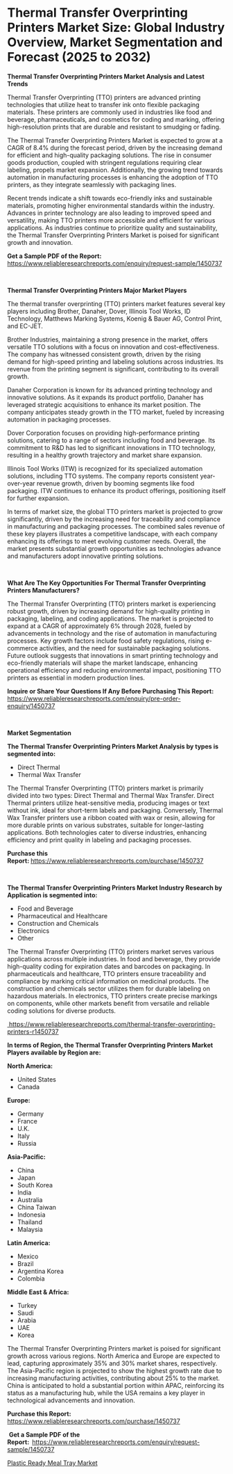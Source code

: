 <p><h1>Thermal Transfer Overprinting Printers Market Size: Global Industry Overview, Market Segmentation and Forecast (2025 to 2032)</h1></p><p><strong>Thermal Transfer Overprinting Printers Market Analysis and Latest Trends</strong></p>
<p><p>Thermal Transfer Overprinting (TTO) printers are advanced printing technologies that utilize heat to transfer ink onto flexible packaging materials. These printers are commonly used in industries like food and beverage, pharmaceuticals, and cosmetics for coding and marking, offering high-resolution prints that are durable and resistant to smudging or fading.</p><p>The Thermal Transfer Overprinting Printers Market is expected to grow at a CAGR of 8.4% during the forecast period, driven by the increasing demand for efficient and high-quality packaging solutions. The rise in consumer goods production, coupled with stringent regulations requiring clear labeling, propels market expansion. Additionally, the growing trend towards automation in manufacturing processes is enhancing the adoption of TTO printers, as they integrate seamlessly with packaging lines.</p><p>Recent trends indicate a shift towards eco-friendly inks and sustainable materials, promoting higher environmental standards within the industry. Advances in printer technology are also leading to improved speed and versatility, making TTO printers more accessible and efficient for various applications. As industries continue to prioritize quality and sustainability, the Thermal Transfer Overprinting Printers Market is poised for significant growth and innovation.</p></p>
<p><strong>Get a Sample PDF of the Report:&nbsp;</strong> <a href="https://www.reliableresearchreports.com/enquiry/request-sample/1450737?utm_campaign=1950&utm_medium=2&utm_source=Github&utm_content=ia&utm_term=09022025&utm_id=thermal-transfer-overprinting-printers">https://www.reliableresearchreports.com/enquiry/request-sample/1450737</a></p>
<p>&nbsp;</p>
<p><strong>Thermal Transfer Overprinting Printers Major Market Players</strong></p>
<p><p>The thermal transfer overprinting (TTO) printers market features several key players including Brother, Danaher, Dover, Illinois Tool Works, ID Technology, Matthews Marking Systems, Koenig & Bauer AG, Control Print, and EC-JET. </p><p>Brother Industries, maintaining a strong presence in the market, offers versatile TTO solutions with a focus on innovation and cost-effectiveness. The company has witnessed consistent growth, driven by the rising demand for high-speed printing and labeling solutions across industries. Its revenue from the printing segment is significant, contributing to its overall growth.</p><p>Danaher Corporation is known for its advanced printing technology and innovative solutions. As it expands its product portfolio, Danaher has leveraged strategic acquisitions to enhance its market position. The company anticipates steady growth in the TTO market, fueled by increasing automation in packaging processes.</p><p>Dover Corporation focuses on providing high-performance printing solutions, catering to a range of sectors including food and beverage. Its commitment to R&D has led to significant innovations in TTO technology, resulting in a healthy growth trajectory and market share expansion.</p><p>Illinois Tool Works (ITW) is recognized for its specialized automation solutions, including TTO systems. The company reports consistent year-over-year revenue growth, driven by booming segments like food packaging. ITW continues to enhance its product offerings, positioning itself for further expansion.</p><p>In terms of market size, the global TTO printers market is projected to grow significantly, driven by the increasing need for traceability and compliance in manufacturing and packaging processes. The combined sales revenue of these key players illustrates a competitive landscape, with each company enhancing its offerings to meet evolving customer needs. Overall, the market presents substantial growth opportunities as technologies advance and manufacturers adopt innovative printing solutions.</p></p>
<p>&nbsp;</p>
<p><strong>What Are The Key Opportunities For Thermal Transfer Overprinting Printers Manufacturers?</strong></p>
<p><p>The Thermal Transfer Overprinting (TTO) printers market is experiencing robust growth, driven by increasing demand for high-quality printing in packaging, labeling, and coding applications. The market is projected to expand at a CAGR of approximately 6% through 2028, fueled by advancements in technology and the rise of automation in manufacturing processes. Key growth factors include food safety regulations, rising e-commerce activities, and the need for sustainable packaging solutions. Future outlook suggests that innovations in smart printing technology and eco-friendly materials will shape the market landscape, enhancing operational efficiency and reducing environmental impact, positioning TTO printers as essential in modern production lines.</p></p>
<p><strong>Inquire or Share Your Questions If Any Before Purchasing This Report:</strong> <a href="https://www.reliableresearchreports.com/enquiry/pre-order-enquiry/1450737?utm_campaign=1950&utm_medium=2&utm_source=Github&utm_content=ia&utm_term=09022025&utm_id=thermal-transfer-overprinting-printers">https://www.reliableresearchreports.com/enquiry/pre-order-enquiry/1450737</a></p>
<p>&nbsp;</p>
<p><strong>Market Segmentation</strong></p>
<p><strong>The Thermal Transfer Overprinting Printers Market Analysis by types is segmented into:</strong></p>
<p><ul><li>Direct Thermal</li><li>Thermal Wax Transfer</li></ul></p>
<p><p>The Thermal Transfer Overprinting (TTO) printers market is primarily divided into two types: Direct Thermal and Thermal Wax Transfer. Direct Thermal printers utilize heat-sensitive media, producing images or text without ink, ideal for short-term labels and packaging. Conversely, Thermal Wax Transfer printers use a ribbon coated with wax or resin, allowing for more durable prints on various substrates, suitable for longer-lasting applications. Both technologies cater to diverse industries, enhancing efficiency and print quality in labeling and packaging processes.</p></p>
<p><strong>Purchase this Report:&nbsp;</strong><a href="https://www.reliableresearchreports.com/purchase/1450737?utm_campaign=1950&utm_medium=2&utm_source=Github&utm_content=ia&utm_term=09022025&utm_id=thermal-transfer-overprinting-printers">https://www.reliableresearchreports.com/purchase/1450737</a></p>
<p>&nbsp;</p>
<p><strong>The Thermal Transfer Overprinting Printers Market Industry Research by Application is segmented into:</strong></p>
<p><ul><li>Food and Beverage</li><li>Pharmaceutical and Healthcare</li><li>Construction and Chemicals</li><li>Electronics</li><li>Other</li></ul></p>
<p><p>The Thermal Transfer Overprinting (TTO) printers market serves various applications across multiple industries. In food and beverage, they provide high-quality coding for expiration dates and barcodes on packaging. In pharmaceuticals and healthcare, TTO printers ensure traceability and compliance by marking critical information on medicinal products. The construction and chemicals sector utilizes them for durable labeling on hazardous materials. In electronics, TTO printers create precise markings on components, while other markets benefit from versatile and reliable coding solutions for diverse products.</p></p>
<p><a href="https://www.reliableresearchreports.com/thermal-transfer-overprinting-printers-r1450737?utm_campaign=1950&utm_medium=2&utm_source=Github&utm_content=ia&utm_term=09022025&utm_id=thermal-transfer-overprinting-printers">&nbsp;https://www.reliableresearchreports.com/thermal-transfer-overprinting-printers-r1450737</a></p>
<p><strong>In terms of Region, the Thermal Transfer Overprinting Printers Market Players available by Region are:</strong></p>
<p>
    <p> <strong> North America: </strong>
        <ul>
            <li>United States</li>
            <li>Canada</li>
        </ul>
        </p> 
    <p> <strong> Europe: </strong>
        <ul>
            <li>Germany</li>
            <li>France</li>
            <li>U.K.</li>
            <li>Italy</li>
            <li>Russia</li>
        </ul>
        </p> 
    <p> <strong> Asia-Pacific: </strong>
        <ul>
            <li>China</li>
            <li>Japan</li>
            <li>South Korea</li>
            <li>India</li>
            <li>Australia</li>
            <li>China Taiwan</li>
            <li>Indonesia</li>
            <li>Thailand</li>
            <li>Malaysia</li>
        </ul>
        </p> 
    <p> <strong> Latin America: </strong>
        <ul>
            <li>Mexico</li>
            <li>Brazil</li>
            <li>Argentina Korea</li>
            <li>Colombia</li>
        </ul>
        </p> 
    <p> <strong> Middle East & Africa: </strong>
        <ul>
            <li>Turkey</li>
            <li>Saudi</li>
            <li>Arabia</li>
            <li>UAE</li>
            <li>Korea</li>
        </ul>
    </p>
    </p>
<p><p>The Thermal Transfer Overprinting Printers market is poised for significant growth across various regions. North America and Europe are expected to lead, capturing approximately 35% and 30% market shares, respectively. The Asia-Pacific region is projected to show the highest growth rate due to increasing manufacturing activities, contributing about 25% to the market. China is anticipated to hold a substantial portion within APAC, reinforcing its status as a manufacturing hub, while the USA remains a key player in technological advancements and innovation.</p></p>
<p><strong>Purchase this Report: </strong><a href="https://www.reliableresearchreports.com/purchase/1450737?utm_campaign=1950&utm_medium=2&utm_source=Github&utm_content=ia&utm_term=09022025&utm_id=thermal-transfer-overprinting-printers">https://www.reliableresearchreports.com/purchase/1450737</a></p>
<p>&nbsp;<strong>Get a Sample PDF of the Report:&nbsp;&nbsp;</strong><a href="https://www.reliableresearchreports.com/enquiry/request-sample/1450737?utm_campaign=1950&utm_medium=2&utm_source=Github&utm_content=ia&utm_term=09022025&utm_id=thermal-transfer-overprinting-printers">https://www.reliableresearchreports.com/enquiry/request-sample/1450737</a></p>
<p><strong></strong></p>
<p><p><a href="https://github.com/lindaopodray/Market-Research-Report-List-1/blob/main/plastic-ready-meal-tray-market.md?utm_campaign=1950&utm_medium=2&utm_source=Github&utm_content=ia&utm_term=09022025&utm_id=thermal-transfer-overprinting-printers">Plastic Ready Meal Tray Market</a></p></p>